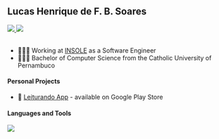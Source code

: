 ## Lucas Henrique de F. B. Soares

<a href="https://www.linkedin.com/in/lucashfbsoares/">
  <img src="https://img.shields.io/badge/LinkedIn-0077B5?style=for-the-badge&logo=linkedin&logoColor=white" />
</a> 


<a href="https://hub.docker.com/u/lucashfbsoares">
  <img src="https://img.shields.io/badge/docker-%230db7ed.svg?style=for-the-badge&logo=docker&logoColor=white" />
</a> 



<br/>
<br/>

- 🧑🏽‍💻 Working at [INSOLE](https://insole.com.br) as a Software Engineer
- 👨🏾‍🎓 Bachelor of Computer Science from the Catholic University of Pernambuco

#### Personal Projects

- 📲 [Leiturando App](https://play.google.com/store/apps/details?id=com.leiturando) - available on Google Play Store

<!-- #### Languages

<p>
  <a href="https://skillicons.dev">
    <img src="https://skillicons.dev/icons?i=js,ts,go,java" />
  </a>
</p> -->

#### Languages and Tools

<p>
  <a href="https://skillicons.dev">
    <img src="https://skillicons.dev/icons?i=js,ts,go,java,nodejs,express,adonis,mongodb,mysql,postgres,docker,aws&perline=6" />
  </a>
</p>


<!-- <div>
  <a href="https://github.com/fbsoares-lu">
  <img height="170em" src="https://github-readme-stats.vercel.app/api?username=fbsoares-lu&show_icons=true&theme=tokyonight&include_all_commits=true&count_private=true"/>  
  <img height="170em" src="https://github-readme-stats.vercel.app/api/top-langs/?username=fbsoares-lu&layout=compact&langs_count=7&theme=tokyonight"/>
</div> <br> -->
